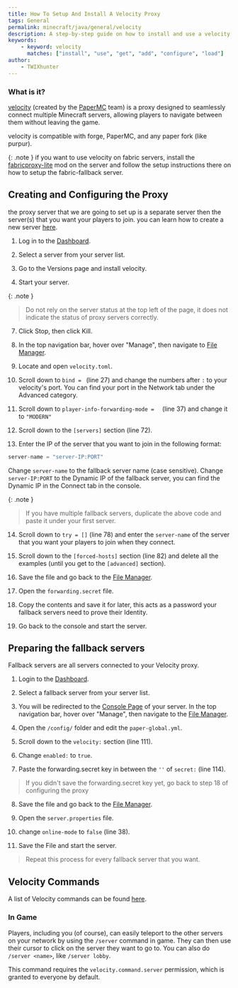 ```yaml
---
title: How To Setup And Install A Velocity Proxy
tags: General
permalink: minecraft/java/general/velocity
description: A step-by-step guide on how to install and use a velocity proxy server
keywords:
    - keyword: velocity
      matches: ["install", "use", "get", "add", "configure", "load"]
author:
    - TWIXhunter
---
```


### What is it?
[velocity](https://papermc.io/software/velocity) (created by the [PaperMC](https://papermc.io/team) team) is a proxy designed to seamlessly connect multiple Minecraft servers, allowing players to navigate between them without leaving the game. 

velocity is compatible with forge, PaperMC, and any paper fork (like purpur). 

{: .note }
if you want to use velocity on fabric servers, install the [fabricproxy-lite](https://www.curseforge.com/minecraft/mc-mods/fabricproxy-lite) mod on the server and follow the setup instructions there on how to setup the fabric-fallback server.

## Creating and Configuring the Proxy 
the proxy server that we are going to set up is a separate server then the server(s) that you want your players to join. you can learn how to create a new server [here](https://kb.falixnodes.net/falix/dashboard/server/create-server).

1. Log in to the [Dashboard](https://client.falixnodes.net/).

2. Select a server from your server list.

3. Go to the Versions page and install velocity.

4. Start your server.

{: .note }
> Do not rely on the server status at the top left of the page, it does not indicate the status of proxy servers correctly.

7. Click Stop, then click Kill.

8. In the top navigation bar, hover over "Manage", then navigate to [File Manager](https://client.falixnodes.net/server/filemanager).

9. Locate and open `velocity.toml`.

10. Scroll down to `bind = ` (line 27) and change the numbers after `:` to your velocity's port. You can find your port in the Network tab under the Advanced category. 

11. Scroll down to `player-info-forwarding-mode =  ` (line 37) and change it to `"MODERN"`

12. Scroll down to the `[servers]` section (line 72).

13. Enter the IP of the server that you want to join in the following format:

``` java
server-name = "server-IP:PORT"
```
Change `server-name` to the fallback server name (case sensitive).
Change `server-IP:PORT` to the Dynamic IP of the fallback server, you can find the Dynamic IP in the Connect tab in the console.

{: .note }
> If you have multiple fallback servers, duplicate the above code and paste it under your first server.

14. Scroll down to `try = []` (line 78) and enter the `server-name` of the server that you want your players to join when they connect.

15. Scroll down to the `[forced-hosts]` section (line 82) and delete all the examples (until you get to the `[advanced]` section).

16. Save the file and go back to the [File Manager](https://client.falixnodes.net/server/filemanager).

17. Open the `forwarding.secret` file.

18. Copy the contents and save it for later, this acts as a password your fallback servers need to prove their Identity.

19. Go back to the console and start the server.

## Preparing the fallback servers
Fallback servers are all servers connected to your Velocity proxy.

1. Login to the [Dashboard](https://client.falixnodes.net/).

2. Select a fallback server from your server list.

3. You will be redirected to the [Console Page](https://client.falixnodes.net/server/console)  of your server. In the top navigation bar, hover over "Manage", then navigate to the [File Manager](https://client.falixnodes.net/server/filemanager).

4. Open the `/config/` folder and edit the `paper-global.yml`.

5. Scroll down to the `velocity:` section (line 111).

6. Change `enabled:` to `true`.

7. Paste the forwarding.secret key in between the `''` of `secret:` (line 114).
> If you didn't save the forwarding.secret key yet, go back to step 18 of configuring the proxy

8. Save the file and go back to the [File Manager](https://client.falixnodes.net/server/filemanager).

9. Open the `server.properties` file.

10. change `online-mode` to `false` (line 38).

11. Save the File and start the server.

> Repeat this process for every fallback server that you want.

## Velocity Commands
A list of Velocity commands can be found [here](https://docs.papermc.io/velocity/built-in-commands).

### In Game
Players, including you (of course), can easily teleport to the other servers on your network by using the `/server` command in game. They can then use their cursor to click on the server they want to go to. You can also do `/server <name>`, like `/server lobby`.

This command requires the `velocity.command.server` permission, which is granted to everyone by default.